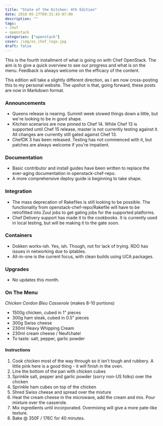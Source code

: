 ```yaml
---
title: "State of the Kitchen: 4th Edition"
date: 2018-05-27T09:31:43-07:00
description: ""
tags:
- chef
- openstack
categories: ["openstack"]
cover: /img/os_chef_logo.jpg
draft: false
---
```

This is the fourth installment of what is going on with Chef OpenStack. The aim
is to give a quick overview to see our progress and what is on the menu.
Feedback is always welcome on the efficacy of the content.

This edition will take a slightly different direction, as I am now cross-posting
this to my personal website. The upshot is that, going forward, these posts are
now in Markdown format.

### Announcements

* Queens release is nearing. Summit week slowed things down a little, but we're
  looking to be in good shape.
* Kitchen scenarios are now pinned to Chef 14. While Chef 13 is supported until
  Chef 15 release, master is not currently testing against it. All changes are
  currently still gated against Chef 13.
* ChefDK 3 has been released. Testing has not commenced with it, but patches are
  always welcome if you're impatient.

### Documentation

* Basic contributor and install guides have been written to replace the
  ever-aging documentation in openstack-chef-repo.
* A more comprehensive deploy guide is beginning to take shape.

### Integration

* The mass deprecation of Rakefiles is still looking to be possible. The
  functionality from openstack-chef-repo/Rakefile will have to be retrofitted
  into Zuul jobs to get gating jobs for the supported platforms.
* Chef Delivery support has made it to the cookbooks. It is currently used in
  local testing, but will be making it to the gate soon.

### Containers

* Dokken works-ish. Yes, ish. Though, not for lack of trying. RDO has issues in
  networking due to iptables.
* All-in-one is the current focus, with clean builds using UCA packages.

### Upgrades

* No updates this month.

### On The Menu

*Chicken Cordon Bleu Casserole* (makes 8-10 portions)

* 1500g chicken, cubed in 1" pieces
* 300g ham steak, cubed in 0.5" pieces
* 300g Swiss cheese
* 230ml Heavy Whipping Cream
* 230ml cream cheese / Neufchatel
* To taste: salt, pepper, garlic powder

#### Instructions

1. Cook chicken most of the way through so it isn't tough and rubbery. A little
   pink here is a good thing - it will finish in the oven.
1. Line the bottom of the pan with chicken cubes
1. Sprinkle salt, pepper and garlic powder (sorry non-US folks) over the chicken
1. Sprinkle ham cubes on top of the chicken
1. Shred Swiss cheese and spread over the mixture
1. Heat the cream cheese in the microwave, add the cream and mix. Pour mixture
   over the casserole.
1. Mix ingredients until incorporated. Overmixing will give a more pate-like
   texture.
1. Bake @ 350F / 176C for 40 minutes.
